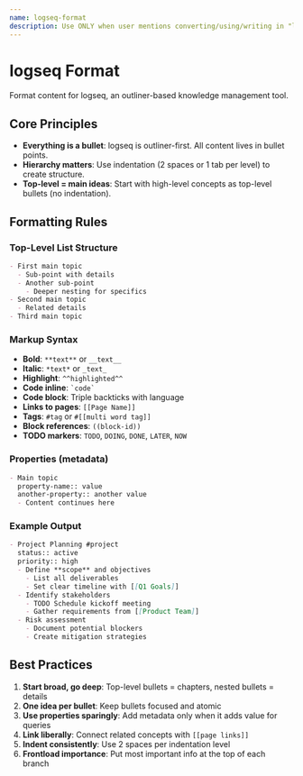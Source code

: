 ```yaml
---
name: logseq-format
description: Use ONLY when user mentions converting/using/writing in "logseq format" or similar (must mention "logseq")
---
```


# logseq Format

Format content for logseq, an outliner-based knowledge management tool.

## Core Principles

- **Everything is a bullet**: logseq is outliner-first. All content lives in bullet points.
- **Hierarchy matters**: Use indentation (2 spaces or 1 tab per level) to create structure.
- **Top-level = main ideas**: Start with high-level concepts as top-level bullets (no indentation).

## Formatting Rules

### Top-Level List Structure

```markdown
- First main topic
  - Sub-point with details
  - Another sub-point
    - Deeper nesting for specifics
- Second main topic
  - Related details
- Third main topic
```

### Markup Syntax

- **Bold**: `**text**` or `__text__`
- **Italic**: `*text*` or `_text_`
- **Highlight**: `^^highlighted^^`
- **Code inline**: `` `code` ``
- **Code block**: Triple backticks with language
- **Links to pages**: `[[Page Name]]`
- **Tags**: `#tag` or `#[[multi word tag]]`
- **Block references**: `((block-id))`
- **TODO markers**: `TODO`, `DOING`, `DONE`, `LATER`, `NOW`

### Properties (metadata)

```markdown
- Main topic
  property-name:: value
  another-property:: another value
  - Content continues here
```

### Example Output

```markdown
- Project Planning #project
  status:: active
  priority:: high
  - Define **scope** and objectives
    - List all deliverables
    - Set clear timeline with [[Q1 Goals]]
  - Identify stakeholders
    - TODO Schedule kickoff meeting
    - Gather requirements from [[Product Team]]
  - Risk assessment
    - Document potential blockers
    - Create mitigation strategies
```

## Best Practices

1. **Start broad, go deep**: Top-level bullets = chapters, nested bullets = details
2. **One idea per bullet**: Keep bullets focused and atomic
3. **Use properties sparingly**: Add metadata only when it adds value for queries
4. **Link liberally**: Connect related concepts with `[[page links]]`
5. **Indent consistently**: Use 2 spaces per indentation level
6. **Frontload importance**: Put most important info at the top of each branch
